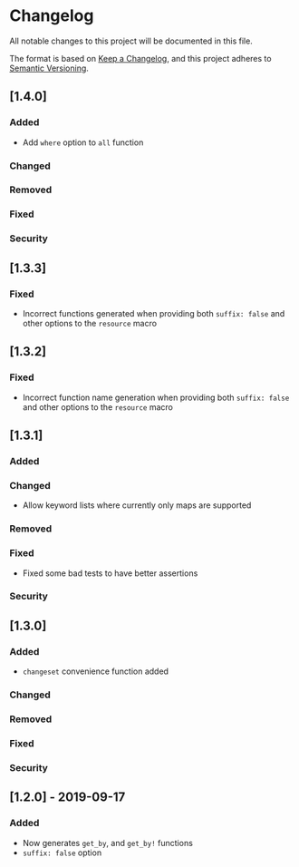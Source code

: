 # Changelog

All notable changes to this project will be documented in this file.

The format is based on [Keep a Changelog](https://keepachangelog.com/en/1.0.0/),
and this project adheres to [Semantic Versioning](https://semver.org/spec/v2.0.0.html).

## [1.4.0]

### Added

- Add `where` option to `all` function

### Changed

### Removed

### Fixed

### Security

## [1.3.3]

### Fixed

- Incorrect functions generated when providing both `suffix: false` and other options to the `resource` macro

## [1.3.2]

### Fixed

- Incorrect function name generation when providing both `suffix: false` and other options to the `resource` macro

## [1.3.1]

### Added

### Changed

- Allow keyword lists where currently only maps are supported

### Removed

### Fixed

- Fixed some bad tests to have better assertions

### Security

## [1.3.0]

### Added

- `changeset` convenience function added

### Changed

### Removed

### Fixed

### Security

## [1.2.0] - 2019-09-17

### Added

- Now generates `get_by`, and `get_by!` functions
- `suffix: false` option
